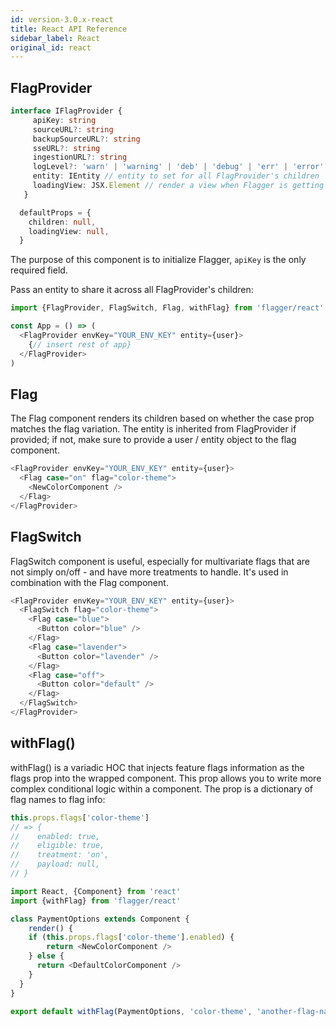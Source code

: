 ```yaml
---
id: version-3.0.x-react
title: React API Reference
sidebar_label: React
original_id: react
---
```



## FlagProvider

```typescript
interface IFlagProvider {
     apiKey: string 
     sourceURL?: string
     backupSourceURL?: string
     sseURL?: string
     ingestionURL?: string
     logLevel?: 'warn' | 'warning' | 'deb' | 'debug' | 'err' | 'error'
     entity: IEntity // entity to set for all FlagProvider's children
     loadingView: JSX.Element // render a view when Flagger is getting configuration
   }

  defaultProps = {
    children: null,
    loadingView: null,
  }
```

The purpose of this component is to initialize Flagger, `apiKey` is the only required field. 

Pass an entity to share it across all FlagProvider's children:
```javascript
import {FlagProvider, FlagSwitch, Flag, withFlag} from 'flagger/react'

const App = () => (
  <FlagProvider envKey="YOUR_ENV_KEY" entity={user}>
    {// insert rest of app}
  </FlagProvider>
)
```

## Flag

The Flag component renders its children based on whether the case prop matches the flag variation. 
The entity is inherited from FlagProvider if provided; 
if not, make sure to provide a user / entity object to the flag component.

```javascript
<FlagProvider envKey="YOUR_ENV_KEY" entity={user}>
  <Flag case="on" flag="color-theme">
    <NewColorComponent />
  </Flag>
</FlagProvider>
```

## FlagSwitch

FlagSwitch component is useful, especially for multivariate flags that are not simply on/off - 
and have more treatments to handle. 
It's used in combination with the Flag component.
```javascript
<FlagProvider envKey="YOUR_ENV_KEY" entity={user}>
  <FlagSwitch flag="color-theme">
    <Flag case="blue">
      <Button color="blue" />
    </Flag>
    <Flag case="lavender">
      <Button color="lavender" />
    </Flag>
    <Flag case="off">
      <Button color="default" />
    </Flag>
  </FlagSwitch>
</FlagProvider>
```

## withFlag()

withFlag() is a variadic HOC that injects feature flags information as the flags prop into the wrapped component. 
This prop allows you to write more complex conditional logic within a component. 
The prop is a dictionary of flag names to flag info:

```javascript
this.props.flags['color-theme']
// => {
//    enabled: true,
//    eligible: true,
//    treatment: 'on',
//    payload: null,
// }
```

```javascript 
import React, {Component} from 'react'
import {withFlag} from 'flagger/react'

class PaymentOptions extends Component {
	render() {
    if (this.props.flags['color-theme'].enabled) {
    	return <NewColorComponent />
    } else {
      return <DefaultColorComponent />
    }
  }
}

export default withFlag(PaymentOptions, 'color-theme', 'another-flag-name')
```

